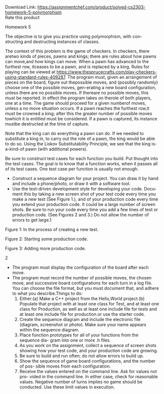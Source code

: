 Download Link: https://assignmentchef.com/product/solved-cs2303-homework-5-polymorphism
<br>
<span class="kksr-muted">Rate this product</span>

Homework 5

The objective is to give you practice using polymorphism, with con- structing and destructing instances of classes.

The context of this problem is the game of checkers. In checkers, there aretwo kinds of pieces, pawns and kings; there are rules about how pawns can move,and how kings can move. When a pawn has advanced to the furthest row, itceases to be a pawn, and is replaced by a king. Rules for playing can be viewed at https://www.thesprucecrafts.com/play-checkers-using-standard-rules-409287. The program must, given an arrangement of pieces on the board, figure out thepossible moves, and (possibly randomly) choose one of the possible moves, gen-erating a new board configuration, unless there are no possible moves. If thereare no possible moves, this must be reported. In effect the program takes on therole of both players, one at a time. The game should proceed for a given numberof moves, unless a no move situation occurs. If a pawn reaches the furthest row,it must be crowned a king; after this the greater number of possible moves towhich it is entitled must be considered. If a pawn is captured, its instance mustbe destructed at the time of capture.

Note that the king can do everything a pawn can do. If we needed to substitute a king in, to carry out the role of a pawn, the king would be able to do so. Using the Liskov Substitutability Principle, we see that the king is-a-kind-of pawn (with additional powers).

Be sure to construct test cases for each function you build. Put thought into the test cases. The goal is to know that a function works, when it passes all of its test cases. One test case per function is usually not enough.

<ul>

 <li>Construct a sequence diagram for your project. You can draw it by hand and include a phone/photo, or draw it with a software tool.</li>

 <li>Use the test-driven development style for developing your code. Docu- ment this by taking a new screen shot of your test code every time you make a new test (See Figure 1.), and of your production code every time you extend your production code. It could be a large number of screen shots. Be sure to run your code every time you add a few lines of test or production code. (See Figures 2 and 3.) Do not allow the number of errors to get large.1</li>

</ul>

Figure 1: In the process of creating a new test.

Figure 2: Starting some production code.

Figure 3: Adding more production code.

2

<ul>

 <li>The program must display the configuration of the board after each move.</li>

 <li>The program must record the number of possible moves, the chosen move, and successive board configurations for each turn in a log file. You can choose the file format, but you must document that, and adhere to what you describe.Things to do:

  <ol>

   <li>Either:(a) Make a C++ project from the Hello,World project.(b) Populate that project with at least one class for Test, and at least one class for Production, as well as at least one include file for tests and at least one include file for production.or use the starter code.</li>

   <li>Create the sequence diagram and include the electronic file (diagram, screenshot or photo). Make sure your name appears within the sequence diagram.</li>

   <li>Place function prototypes for all of your functions from the sequence dia- gram into one or more .h files.</li>

   <li>As you work on the assignment, collect a sequence of screen shots showing how your test code, and your production code are growing.</li>

   <li>Be sure to build and run often; do not allow errors to build up.</li>

   <li>Show the sequence of game board configurations, and the number of pos- sible moves from each configuration.</li>

   <li>Receive the values entered on the command line. Ask for values not pro- vided in the command line. In either case, check for reasonable values. Negative number of turns implies no game should be conducted. Use these limit values in execution.</li>

  </ol></li>

</ul>